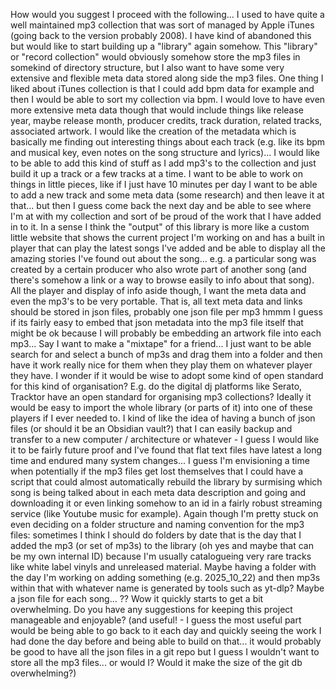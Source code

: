 How would you suggest I proceed with the following...
I used to have quite a well maintained mp3 collection that was sort of managed by Apple iTunes (going back to the version probably 2008).
I have kind of abandoned this but would like to start building up a "library" again somehow.
This "library" or "record collection" would obviously somehow store the mp3 files in somekind of directory structure, but I also want to have some very extensive and flexible meta data stored along side the mp3 files.
One thing I liked about iTunes collection is that I could add bpm data for example and then I would be able to sort my collection via bpm.
I would love to have even more extensive meta data though that would include things like release year, maybe release month, producer credits, track duration, related tracks, associated artwork.
I would like the creation of the metadata which is basically me finding out interesting things about each track (e.g. like its bpm and musical key, even notes on the song structure and lyrics)... I would like to be able to add this kind of stuff as I add mp3's to the collection and just build it up a track or a few tracks at a time.
I want to be able to work on things in little pieces, like if I just have 10 minutes per day I want to be able to add a new track and some meta data (some research) and then leave it at that... but then I guess come back the next day and be able to see where I'm at with my collection and sort of be proud of the work that I have added in to it.
In a sense I think the "output" of this library is more like a custom little website that shows the current project I'm working on and has a built in player that can play the latest songs I've added and be able to display all the amazing stories I've found out about the song... e.g. a particular song was created by a certain producer who also wrote part of another song (and there's somehow a link or a way to browse easily to info about that song).
All the player and display of info aside though, I want the meta data and even the mp3's to be very portable.
That is, all text meta data and links should be stored in json files, probably one json file per mp3 hmmm I guess if its fairly easy to embed that json metadata into the mp3 file itself that might be ok because I will probably be embedding an artwork file into each mp3...
Say I want to make a "mixtape" for a friend... I just want to be able search for and select a bunch of mp3s and drag them into a folder and then have it work really nice for them when they play them on whatever player they have.
I wonder if it would be wise to adopt some kind of open standard for this kind of organisation?
E.g. do the digital dj platforms like Serato, Tracktor have an open standard for organising mp3 collections? Ideally it would be easy to import the whole library (or parts of it) into one of these players if I ever needed to.
I kind of like the idea of having a bunch of json files (or should it be an Obsidian vault?) that I can easily backup and transfer to a new computer / architecture or whatever - I guess I would like it to be fairly future proof and I've found that flat text files have latest a long time and endured many system changes... I guess I'm envisioning a time when potentially if the mp3 files get lost themselves that I could have a script that could almost automatically rebuild the library by surmising which song is being talked about in each meta data description and going and downloading it or even linking somehow to an id in a fairly robust streaming service (like Youtube music for example). 
Again though I'm pretty stuck on even deciding on a folder structure and naming convention for the mp3 files: sometimes I think I should do folders by date that is the day that I added the mp3 (or set of mp3s) to the library (oh yes and maybe that can be my own internal ID) because I'm usually catalogueing very rare tracks like white label vinyls and unreleased material.
Maybe having a folder with the day I'm working on adding something (e.g. 2025_10_22) and then mp3s within that with whatever name is generated by tools such as yt-dlp? Maybe a json file for each song... ?? Wow it quickly starts to get a bit overwhelming.
Do you have any suggestions for keeping this project manageable and enjoyable? (and useful! - I guess the most useful part would be being able to go back to it each day and quickly seeing the work I had done the day before and being able to build on that... it would probably be good to have all the json files in a git repo but I guess I wouldn't want to store all the mp3 files... or would I? Would it make the size of the git db overwhelming?)